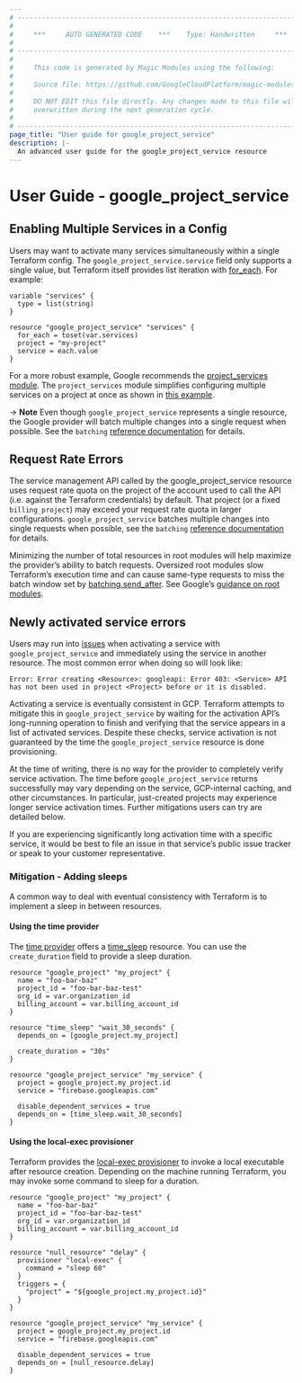 ```yaml
---
# ----------------------------------------------------------------------------
#
#     ***     AUTO GENERATED CODE    ***    Type: Handwritten     ***
#
# ----------------------------------------------------------------------------
#
#     This code is generated by Magic Modules using the following:
#
#     Source file: https://github.com/GoogleCloudPlatform/magic-modules/tree/main/mmv1/third_party/terraform/website/docs/guides/google_project_service.html.markdown
#
#     DO NOT EDIT this file directly. Any changes made to this file will be
#     overwritten during the next generation cycle.
#
# ----------------------------------------------------------------------------
page_title: "User guide for google_project_service"
description: |-
  An advanced user guide for the google_project_service resource
---
```


# User Guide - google_project_service

## Enabling Multiple Services in a Config

Users may want to activate many services simultaneously within a single Terraform config. The `google_project_service.service` field only supports a single value, but Terraform itself provides list iteration with [for_each](https://developer.hashicorp.com/terraform/language/meta-arguments/for_each).
For example:

```
variable "services" {
  type = list(string)
}

resource "google_project_service" "services" {
  for_each = toset(var.services)
  project = "my-project"
  service = each.value
}
```

For a more robust example, Google recommends the [project_services module](https://github.com/terraform-google-modules/terraform-google-project-factory/tree/master/modules/project_services). The `project_services` module simplifies configuring multiple services on a project at once as shown in [this example](https://github.com/terraform-google-modules/terraform-google-project-factory/tree/master/modules/project_services#example-usage).

-> **Note** Even though `google_project_service` represents a single resource, the Google provider will batch multiple changes into a single request when possible. See the `batching` [reference documentation](https://registry.terraform.io/providers/hashicorp/google/latest/docs/guides/provider_reference.html#batching) for details.

## Request Rate Errors

The service management API called by the google_project_service resource uses request rate quota on the project of the account used to call the API (i.e. against the Terraform credentials) by default. That project (or a fixed `billing_project`) may exceed your request rate quota in larger configurations. `google_project_service` batches multiple changes into single requests when possible, see the `batching` [reference documentation](https://registry.terraform.io/providers/hashicorp/google/latest/docs/guides/provider_reference.html#batching) for details.

Minimizing the number of total resources in root modules will help maximize the provider’s ability to batch requests. Oversized root modules slow Terraform’s execution time and can cause same-type requests to miss the batch window set by [batching.send_after](https://registry.terraform.io/providers/hashicorp/google/latest/docs/guides/provider_reference.html#send_after). See Google’s [guidance on root modules](https://cloud.google.com/docs/terraform/best-practices-for-terraform#root-modules).

## Newly activated service errors

Users may run into [issues](https://github.com/hashicorp/terraform-provider-google/issues/8214) when activating a service with `google_project_service` and immediately using the service in another resource. The most common error when doing so will look like:

```
Error: Error creating <Resource>: googleapi: Error 403: <Service> API has not been used in project <Project> before or it is disabled.
```

Activating a service is eventually consistent in GCP. Terraform attempts to mitigate this in `google_project_service` by waiting for the activation API’s long-running operation to finish and verifying that the service appears in a list of activated services. Despite these checks, service activation is not guaranteed by the time the `google_project_service` resource is done provisioning.

At the time of writing, there is no way for the provider to completely verify service activation. The time before `google_project_service` returns successfully may vary depending on the service, GCP-internal caching, and other circumstances. In particular, just-created projects may experience longer service activation times. Further mitigations users can try are detailed below.

If you are experiencing significantly long activation time with a specific service, it would be best to file an issue in that service’s public issue tracker or speak to your customer representative. 

### Mitigation - Adding sleeps

A common way to deal with eventual consistency with Terraform is to implement a sleep in between resources.

#### Using the time provider

The [time provider](https://registry.terraform.io/providers/hashicorp/time/latest/docs) offers a [time_sleep](https://registry.terraform.io/providers/hashicorp/time/latest/docs/resources/sleep) resource. You can use the `create_duration` field to provide a sleep duration.

```
resource "google_project" "my_project" {
  name = "foo-bar-baz"
  project_id = "foo-bar-baz-test"
  org_id = var.organization_id
  billing_account = var.billing_account_id
}

resource "time_sleep" "wait_30_seconds" {
  depends_on = [google_project.my_project]

  create_duration = "30s"
}

resource "google_project_service" "my_service" {
  project = google_project.my_project.id
  service = "firebase.googleapis.com"

  disable_dependent_services = true
  depends_on = [time_sleep.wait_30_seconds]
}
```

#### Using the local-exec provisioner

Terraform provides the [local-exec provisioner](https://developer.hashicorp.com/terraform/language/resources/provisioners/local-exec) to invoke a local executable after resource creation. Depending on the machine running Terraform, you may invoke some command to sleep for a duration.

```
resource "google_project" "my_project" {
  name = "foo-bar-baz"
  project_id = "foo-bar-baz-test"
  org_id = var.organization_id
  billing_account = var.billing_account_id
}

resource "null_resource" "delay" {
  provisioner "local-exec" {
    command = "sleep 60"
  }
  triggers = {
    "project" = "${google_project.my_project.id}"
  }
}

resource "google_project_service" "my_service" {
  project = google_project.my_project.id
  service = "firebase.googleapis.com"

  disable_dependent_services = true
  depends_on = [null_resource.delay]
}
```
